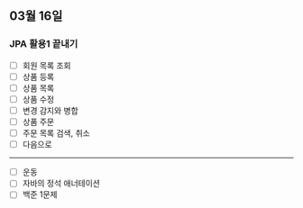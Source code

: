 ## 03월 16일

### JPA 활용1 끝내기

- [ ] 회원 목록 조회
- [ ] 상품 등록
- [ ] 상품 목록
- [ ] 상품 수정
- [ ] 변경 감지와 병합
- [ ] 상품 주문
- [ ] 주문 목록 검색, 취소
- [ ] 다음으로

---

- [ ] 운동
- [ ] 자바의 정석 애너테이션
- [ ] 백준 1문제
